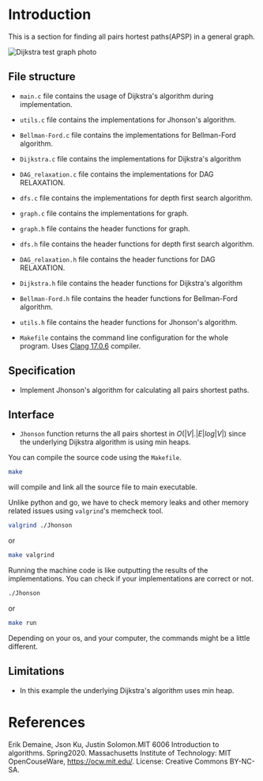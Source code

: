 # Introduction

This is a section for finding all pairs hortest paths(APSP) in a general graph.

![Dijkstra test graph photo](Dijkstra_test_graph.png)

## File structure

- `main.c` file contains the usage of Dijkstra's algorithm during implementation.

- `utils.c` file contains the implementations for Jhonson's algorithm.

- `Bellman-Ford.c` file contains the implementations for Bellman-Ford algorithm.

- `Dijkstra.c` file contains the implementations for Dijkstra's algorithm

- `DAG_relaxation.c` file contains the implementations for DAG RELAXATION.

- `dfs.c` file contains the implementations for depth first search algorithm.

- `graph.c` file contains the implementations for graph.

- `graph.h` file contains the header functions for graph.

- `dfs.h` file contains the header functions for depth first search algorithm.

- `DAG_relaxation.h` file contains the header functions for DAG RELAXATION.

- `Dijkstra.h` file contains the header functions for Dijkstra's algorithm

- `Bellman-Ford.h` file contains the header functions for Bellman-Ford algorithm.

- `utils.h` file contains the header functions for Jhonson's algorithm.

- `Makefile` contains the command line configuration for the whole program. Uses [Clang 17.0.6](https://clang.llvm.org) compiler.

## Specification

- Implement Jhonson's algorithm for calculating all pairs shortest paths.

## Interface

- `Jhonson` function returns the all pairs shortest in $O(|V|.|E|log|V|)$ since the underlying Dijkstra algorithm is using min heaps.

You can compile the source code using the `Makefile`.

```bash
make
```
will compile and link all the source file to main executable.

Unlike python and go, we have to check memory leaks and other memory related issues using `valgrind`'s memcheck tool.

```bash
valgrind ./Jhonson
```

or 

```bash
make valgrind
```

Running the machine code is like outputting the results of the implementations. You can check if your implementations are correct or not.

```bash
./Jhonson
```

or 

```bash
make run
```
Depending on your os, and your computer, the commands might be a little different.

## Limitations

- In this example the underlying Dijkstra's algorithm uses min heap.

# References
Erik Demaine, Json Ku, Justin Solomon.MIT 6006 Introduction to algorithms. Spring2020. Massachusetts Institute of Technology: MIT OpenCouseWare, https://ocw.mit.edu/. License: Creative Commons BY-NC-SA.
